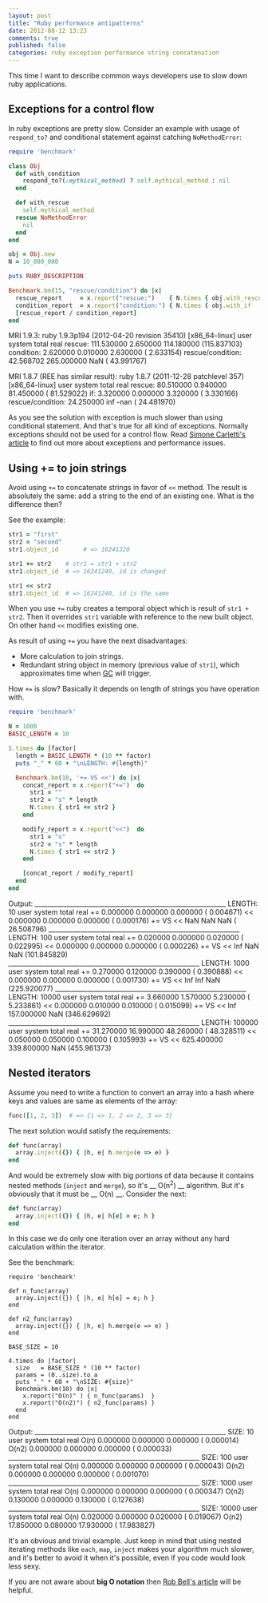 ```yaml
---
layout: post
title: "Ruby performance antipatterns"
date: 2012-08-12 13:23
comments: true
published: false
categories: ruby exception performance string concatenation
---
```


This time I want to describe common ways developers use to slow down ruby applications.

## Exceptions for a control flow

In ruby exceptions are pretty slow.
Consider an example with usage of `respond_to?` and conditional statement
against catching `NoMethodError`:

```ruby
require 'benchmark'

class Obj
  def with_condition
    respond_to?(:mythical_method) ? self.mythical_method : nil
  end

  def with_rescue
    self.mythical_method
  rescue NoMethodError
    nil
  end
end

obj = Obj.new
N = 10_000_000

puts RUBY_DESCRIPTION

Benchmark.bm(15, "rescue/condition") do |x|
  rescue_report     = x.report("rescue:")    { N.times { obj.with_rescue  } }
  condition_report  = x.report("condition:") { N.times { obj.with_if      } }
  [rescue_report / condition_report]
end
```

MRI 1.9.3:
    ruby 1.9.3p194 (2012-04-20 revision 35410) [x86_64-linux]
                            user     system      total        real
    rescue:           111.530000   2.650000 114.180000 (115.837103)
    condition:          2.620000   0.010000   2.630000 (  2.633154)
    rescue/condition:  42.568702 265.000000        NaN ( 43.991767)


MRI 1.8.7 (REE has similar result):
    ruby 1.8.7 (2011-12-28 patchlevel 357) [x86_64-linux]
                            user     system      total        real
    rescue:            80.510000   0.940000  81.450000 ( 81.529022)
    if:                 3.320000   0.000000   3.320000 (  3.330166)
    rescue/condition:  24.250000        inf       -nan ( 24.481970)


As you see the solution with exception is much slower than using conditional statement.
And that's true for all kind of exceptions. Normally exceptions should not be used for a control flow.
Read [Simone Carletti's article](http://www.simonecarletti.com/blog/2010/01/how-slow-are-ruby-exceptions/)
to find out more about exceptions and performance issues.

## Using += to join strings

Avoid using `+=` to concatenate strings in favor of `<<` method.
The result is absolutely the same: add a string to the end of an existing one.
What is the difference then?

See the example:

```ruby
str1 = "first"
str2 = "second"
str1.object_id       # => 16241320

str1 += str2    # str1 = str1 + str2
str1.object_id  # => 16241240, id is changed

str1 << str2
str1.object_id  # => 16241240, id is the same
```

When you use `+=` ruby creates a temporal object which is result of `str1 + str2`.
Then it overrides `str1` variable with reference to the new built object.
On other hand `<<` modifies existing one.

As result of using `+=` you have the next disadvantages:

* More calculation to join strings.
* Redundant string object in memory (previous value of `str1`), which approximates time when
[GC](http://en.wikipedia.org/wiki/Garbage_collection_%28computer_science%29) will trigger.


How `+=` is slow? Basically it depends on length of strings you have operation with.

```ruby
require 'benchmark'

N = 1000
BASIC_LENGTH = 10

5.times do |factor|
  length = BASIC_LENGTH * (10 ** factor)
  puts "_" * 60 + "\nLENGTH: #{length}"

  Benchmark.bm(10, '+= VS <<') do |x|
    concat_report = x.report("+=")  do
      str1 = ""
      str2 = "s" * length
      N.times { str1 += str2 }
    end

    modify_report = x.report("<<")  do
      str1 = "s"
      str2 = "s" * length
      N.times { str1 << str2 }
    end

    [concat_report / modify_report]
  end
end
```

Output:
    ____________________________________________________________
    LENGTH: 10
                     user     system      total        real
    +=           0.000000   0.000000   0.000000 (  0.004671)
    <<           0.000000   0.000000   0.000000 (  0.000176)
    += VS <<          NaN        NaN        NaN ( 26.508796)
    ____________________________________________________________
    LENGTH: 100
                     user     system      total        real
    +=           0.020000   0.000000   0.020000 (  0.022995)
    <<           0.000000   0.000000   0.000000 (  0.000226)
    += VS <<          Inf        NaN        NaN (101.845829)
    ____________________________________________________________
    LENGTH: 1000
                     user     system      total        real
    +=           0.270000   0.120000   0.390000 (  0.390888)
    <<           0.000000   0.000000   0.000000 (  0.001730)
    += VS <<          Inf        Inf        NaN (225.920077)
    ____________________________________________________________
    LENGTH: 10000
                     user     system      total        real
    +=           3.660000   1.570000   5.230000 (  5.233861)
    <<           0.000000   0.010000   0.010000 (  0.015099)
    += VS <<          Inf 157.000000        NaN (346.629692)
    ____________________________________________________________
    LENGTH: 100000
                     user     system      total        real
    +=          31.270000  16.990000  48.260000 ( 48.328511)
    <<           0.050000   0.050000   0.100000 (  0.105993)
    += VS <<   625.400000 339.800000        NaN (455.961373)


## Nested iterators

Assume you need to write a function to convert an array into a hash
where keys and values are same as elements of the array:

```ruby
func([1, 2, 3])  # => {1 => 1, 2 => 2, 3 => 3}
```

The next solution would satisfy the requirements:

```ruby
def func(array)
  array.inject({}) { |h, e| h.merge(e => e) }
end
```
And would be extremely slow with big portions of data because it contains
nested methods (`inject` and `merge`), so it's __ O(n<sup>2</sup>) __ algorithm.
But it's obviously that it must be __ O(n) __.
Consider the next:

```ruby
def func(array)
  array.inject({}) { |h, e| h[e] = e; h }
end
```
In this case we do only one iteration over an array without any hard calculation
within the iterator.

See the benchmark:

```
require 'benchmark'

def n_func(array)
  array.inject({}) { |h, e| h[e] = e; h }
end

def n2_func(array)
  array.inject({}) { |h, e| h.merge(e => e) }
end

BASE_SIZE = 10

4.times do |factor|
  size   = BASE_SIZE * (10 ** factor)
  params = (0..size).to_a
  puts "_" * 60 + "\nSIZE: #{size}"
  Benchmark.bm(10) do |x|
    x.report("O(n)" ) { n_func(params)  }
    x.report("O(n2)") { n2_func(params) }
  end
end
```

Output:
    ____________________________________________________________
    SIZE: 10
                    user     system      total        real
    O(n)        0.000000   0.000000   0.000000 (  0.000014)
    O(n2)       0.000000   0.000000   0.000000 (  0.000033)
    ____________________________________________________________
    SIZE: 100
                    user     system      total        real
    O(n)        0.000000   0.000000   0.000000 (  0.000043)
    O(n2)       0.000000   0.000000   0.000000 (  0.001070)
    ____________________________________________________________
    SIZE: 1000
                    user     system      total        real
    O(n)        0.000000   0.000000   0.000000 (  0.000347)
    O(n2)       0.130000   0.000000   0.130000 (  0.127638)
    ____________________________________________________________
    SIZE: 10000
                    user     system      total        real
    O(n)        0.020000   0.000000   0.020000 (  0.019067)
    O(n2)      17.850000   0.080000  17.930000 ( 17.983827)


It's an obvious and trivial example. Just keep in mind that
using nested iterating methods like `each`, `map`, `inject` makes your
algorithm much slower, and it's better to avoid it when it's possible, even
if you code would look less sexy.

If you are not aware about **big O notation** then
[Rob Bell's article](http://rob-bell.net/2009/06/a-beginners-guide-to-big-o-notation/)
will be helpful.
